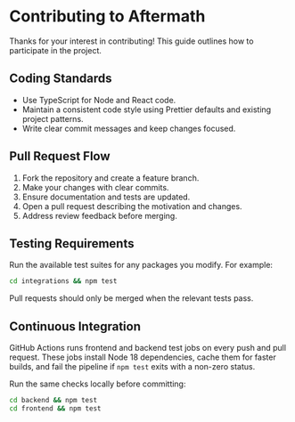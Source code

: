 # Contributing to Aftermath

Thanks for your interest in contributing! This guide outlines how to participate in the project.

## Coding Standards

- Use TypeScript for Node and React code.
- Maintain a consistent code style using Prettier defaults and existing project patterns.
- Write clear commit messages and keep changes focused.

## Pull Request Flow

1. Fork the repository and create a feature branch.
2. Make your changes with clear commits.
3. Ensure documentation and tests are updated.
4. Open a pull request describing the motivation and changes.
5. Address review feedback before merging.

## Testing Requirements

Run the available test suites for any packages you modify. For example:

```bash
cd integrations && npm test
```

Pull requests should only be merged when the relevant tests pass.

## Continuous Integration

GitHub Actions runs frontend and backend test jobs on every push and pull request. These jobs install Node 18 dependencies, cache them for faster builds, and fail the pipeline if `npm test` exits with a non-zero status.

Run the same checks locally before committing:

```bash
cd backend && npm test
cd frontend && npm test
```
